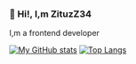 ### 👋 Hi!, I,m ZituzZ34
I,m a frontend developer

[![My GitHub stats](https://github-readme-stats.vercel.app/api?username=ZituzZ34&show_icons=true&theme=dracula)](https://github.com/ZituzZ34/github-readme-stats)  [![Top Langs](https://github-readme-stats.vercel.app/api/top-langs/?username=ZituzZ34&layout=compact&theme=dracula)](https://github.com/ZituzZ34/github-readme-stats)
